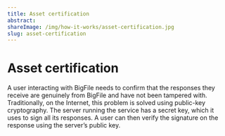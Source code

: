 ```yaml
---
title: Asset certification
abstract:
shareImage: /img/how-it-works/asset-certification.jpg
slug: asset-certification
---
```


# Asset certification

A user interacting with BigFile needs to confirm that the responses they receive are genuinely from BigFile and have not been tampered with. Traditionally, on the Internet, this problem is solved using public-key cryptography. The server running the service has a secret key, which it uses to sign all its responses. A user can then verify the signature on the response using the server’s public key.